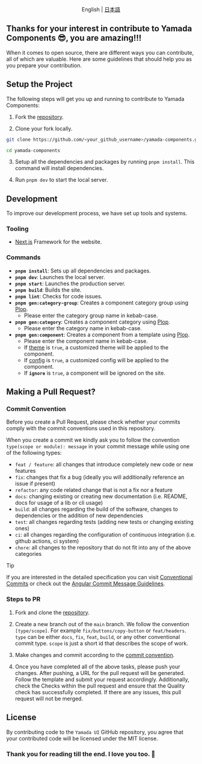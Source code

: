<p align='center'>
  English | <a href='./CONTRIBUTING.ja.md'>日本語</a>
</p>

## Thanks for your interest in contribute to Yamada Components 😎, you are amazing!!!

When it comes to open source, there are different ways you can contribute, all of which are valuable. Here are some guidelines that should help you as you prepare your contribution.

## Setup the Project

The following steps will get you up and running to contribute to Yamada Components:

1. Fork the [repository](https://github.com/yamada-ui/yamada-components).

2. Clone your fork locally.

```sh
git clone https://github.com/<your_github_username>/yamada-components.git

cd yamada-components
```

3. Setup all the dependencies and packages by running `pnpm install`. This command will install dependencies.

4. Run `pnpm dev` to start the local server.

## Development

To improve our development process, we have set up tools and systems.

### Tooling

- [Next.js](https://nextjs.org/) Framework for the website.

### Commands

- **`pnpm install`**: Sets up all dependencies and packages.
- **`pnpm dev`**: Launches the local server.
- **`pnpm start`**: Launches the production server.
- **`pnpm build`**: Builds the site.
- **`pnpm lint`**: Checks for code issues.
- **`pnpm gen:category-group`**: Creates a component category group using [Plop](https://plopjs.com/).
  - Please enter the category group name in kebab-case.
- **`pnpm gen:category`**: Creates a component category using [Plop](https://plopjs.com/).
  - Please enter the category name in kebab-case.
- **`pnpm gen:component`**: Creates a component from a template using [Plop](https://plopjs.com/).
  - Please enter the component name in kebab-case.
  - If [theme](https://yamada-ui.com/styled-system/theming) is `true`, a customized theme will be applied to the component.
  - If [config](https://yamada-ui.com/styled-system/configure) is `true`, a customized config will be applied to the component.
  - If **`ignore`** is `true`, a component will be ignored on the site.

## Making a Pull Request?

### Commit Convention

Before you create a Pull Request, please check whether your commits comply with
the commit conventions used in this repository.

When you create a commit we kindly ask you to follow the convention
`type(scope or module): message` in your commit message while using one of
the following types:

- `feat / feature`: all changes that introduce completely new code or new features
- `fix`: changes that fix a bug (ideally you will additionally reference an issue if present)
- `refactor`: any code related change that is not a fix nor a feature
- `docs`: changing existing or creating new documentation (i.e. README, docs for usage of a lib or cli usage)
- `build`: all changes regarding the build of the software, changes to dependencies or the addition of new dependencies
- `test`: all changes regarding tests (adding new tests or changing existing ones)
- `ci`: all changes regarding the configuration of continuous integration (i.e. github actions, ci system)
- `chore`: all changes to the repository that do not fit into any of the above categories

> [!TIP]
>
> If you are interested in the detailed specification you can visit [Conventional Commits](https://www.conventionalcommits.org) or check out the [Angular Commit Message Guidelines](https://github.com/angular/angular/blob/22b96b9/CONTRIBUTING.md#-commit-message-guidelines).

### Steps to PR

1. Fork and clone the [repository](https://github.com/yamada-ui/yamada-components).

2. Create a new branch out of the `main` branch. We follow the convention
   `[type/scope]`. For example `fix/buttons/copy-button` or `feat/headers`. `type`
   can be either `docs`, `fix`, `feat`, `build`, or any other conventional
   commit type. `scope` is just a short id that describes the scope of work.

3. Make changes and commit according to the [commit convention](#commit-convention).

4. Once you have completed all of the above tasks, please push your changes.
   After pushing, a URL for the pull request will be generated. Follow the template and submit your request accordingly.
   Additionally, check the Checks within the pull request and ensure that the Quality check has successfully completed.
   If there are any issues, this pull request will not be merged.

## License

By contributing code to the `Yamada UI` GitHub repository, you agree that your contributed code will be licensed under the MIT license.

### Thank you for reading till the end. I love you too. 💖
